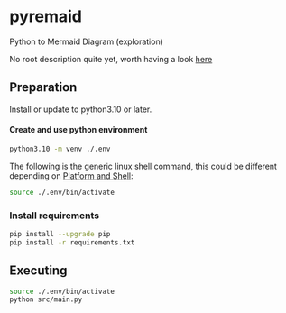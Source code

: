 # pyremaid
Python to Mermaid Diagram (exploration)


No root description quite yet, worth having a look [here](docs/pyremaid/pyremaid.py.md)



## Preparation

Install or update to python3.10 or later.

#### Create and use python environment
```sh
python3.10 -m venv ./.env
```
The following is the generic linux shell command, this could be different depending on [Platform and Shell](https://docs.python.org/3/library/venv.html#creating-virtual-environments):
```sh
source ./.env/bin/activate
```

### Install requirements
```sh
pip install --upgrade pip
pip install -r requirements.txt
```

## Executing
```sh
source ./.env/bin/activate
python src/main.py
```